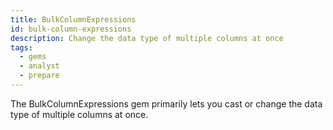 ```yaml
---
title: BulkColumnExpressions
id: bulk-column-expressions
description: Change the data type of multiple columns at once
tags:
  - gems
  - analyst
  - prepare
---
```


The BulkColumnExpressions gem primarily lets you cast or change the data type of multiple columns at once.
